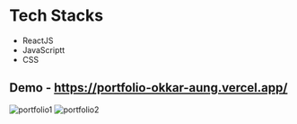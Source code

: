 # Tech Stacks

- ReactJS
- JavaScriptt
- CSS

## Demo - https://portfolio-okkar-aung.vercel.app/

![portfolio1](https://github.com/Okkar25/Portfolio-Website/assets/118409114/1d102af9-d205-4537-8197-7c9bfa791d50)
![portfolio2](https://github.com/Okkar25/Portfolio-Website/assets/118409114/0abee635-21be-4bf3-8626-8139b6df3884)

